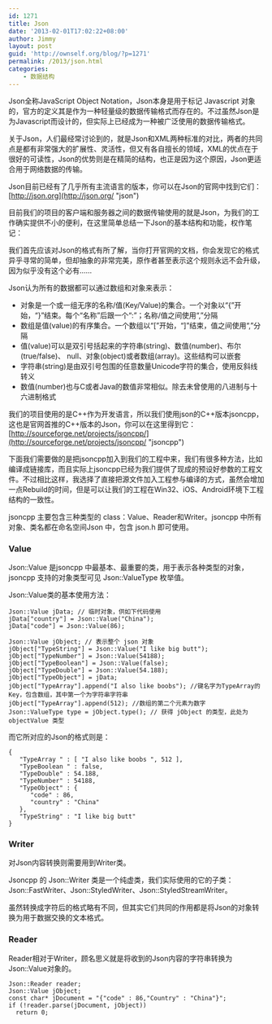 ```yaml
---
id: 1271
title: Json
date: '2013-02-01T17:02:22+08:00'
author: Jimmy
layout: post
guid: 'http://ownself.org/blog/?p=1271'
permalink: /2013/json.html
categories:
    - 数据结构
---
```


Json全称JavaScript Object Notation，Json本身是用于标记 Javascript 对象的，官方的定义其是作为一种轻量级的数据传输格式而存在的。不过虽然Json是为Javascript而设计的，但实际上已经成为一种被广泛使用的数据传输格式。

关于Json，人们最经常讨论到的，就是Json和XML两种标准的对比，两者的共同点是都有非常强大的扩展性、灵活性，但又有各自擅长的领域，XML的优点在于很好的可读性，Json的优势则是在精简的结构，也正是因为这个原因，Json更适合用于网络数据的传输。

Json目前已经有了几乎所有主流语言的版本，你可以在Json的官网中找到它们：[http://json.org](http://json.org/ "json")

目前我们的项目的客户端和服务器之间的数据传输使用的就是Json，为我们的工作确实提供不小的便利，在这里简单总结一下Json的基本结构和功能，权作笔记：

我们首先应该对Json的格式有所了解，当你打开官网的文档，你会发现它的格式异乎寻常的简单，但却抽象的非常完美，原作者甚至表示这个规则永远不会升级，因为似乎没有这个必有……

Json认为所有的数据都可以通过数组和对象来表示：

- 对象是一个或一组无序的名称/值(Key/Value)的集合。一个对象以“{”开始，“}”结束。每个“名称”后跟一个“:”；名称/值之间使用“,”分隔
- 数组是值(value)的有序集合。一个数组以“\[”开始，“\]”结束，值之间使用“,”分隔
- 值(value)可以是双引号括起来的字符串(string)、数值(number)、布尔(true/false)、 null、对象(object)或者数组(array)。这些结构可以嵌套
- 字符串(string)是由双引号包围的任意数量Unicode字符的集合，使用反斜线转义
- 数值(number)也与C或者Java的数值非常相似。除去未曾使用的八进制与十六进制格式

我们的项目使用的是C++作为开发语言，所以我们使用json的C++版本jsoncpp，这也是官网首推的C++版本的Json，你可以在这里得到它：[http://sourceforge.net/projects/jsoncpp/](http://sourceforge.net/projects/jsoncpp/ "jsoncpp")

下面我们需要做的是把jsoncpp加入到我们的工程中来，我们有很多种方法，比如编译成链接库，而且实际上jsoncpp已经为我们提供了现成的预设好参数的工程文件。不过相比这样，我选择了直接把源文件加入工程参与编译的方式，虽然会增加一点Rebuild的时间，但是可以让我们的工程在Win32、iOS、Android环境下工程结构的一致性。

jsoncpp 主要包含三种类型的 class：Value、Reader和Writer。jsoncpp 中所有对象、类名都在命名空间Json 中，包含 json.h 即可使用。

### Value

Json::Value 是jsoncpp 中最基本、最重要的类，用于表示各种类型的对象，jsoncpp 支持的对象类型可见 Json::ValueType 枚举值。

Json::Value类的基本使用方法：

```
Json::Value jData; // 临时对象，供如下代码使用
jData["country"] = Json::Value("China");
jData["code"] = Json::Value(86);

Json::Value jObject; // 表示整个 json 对象
jObject["TypeString"] = Json::Value("I like big butt");
jObject["TypeNumber"] = Json::Value(54188);
jObject["TypeBoolean"] = Json::Value(false);
jObject["TypeDouble"] = Json::Value(54.188);
jObject["TypeObject"] = jData;
jObject["TypeArray"].append("I also like boobs"); //键名字为TypeArray的Key，包含数组，其中第一个为字符串字符串
jObject["TypeArray"].append(512); //数组的第二个元素为数字
Json::ValueType type = jObject.type(); // 获得 jObject 的类型，此处为 objectValue 类型
```

而它所对应的Json的格式则是：

```
{
   "TypeArray " : [ "I also like boobs ", 512 ],
   "TypeBoolean " : false,
   "TypeDouble" : 54.188,
   "TypeNumber" : 54188,
   "TypeObject" : {
      "code" : 86,
      "country" : "China"
   },
   "TypeString" : "I like big butt"
}
```

### Writer

对Json内容转换则需要用到Writer类。

Jsoncpp 的 Json::Writer 类是一个纯虚类，我们实际使用的它的子类：Json::FastWriter、Json::StyledWriter、Json::StyledStreamWriter。

虽然转换成字符后的格式略有不同，但其实它们共同的作用都是将Json的对象转换为用于数据交换的文本格式。

### Reader

Reader相对于Writer，顾名思义就是将收到的Json内容的字符串转换为Json::Value对象的。

```
Json::Reader reader;
Json::Value jObject;
const char* jDocument = "{"code" : 86,"Country" : "China"}";
if (!reader.parse(jDocument, jObject))
  return 0;
```